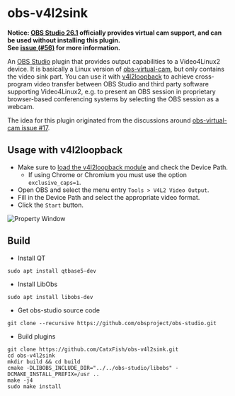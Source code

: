# obs-v4l2sink

**Notice: [OBS Studio 26.1](https://github.com/obsproject/obs-studio/releases/tag/26.1.0)
officially provides virtual cam support, and can be used without installing this plugin.  
See [issue (#56)](https://github.com/CatxFish/obs-v4l2sink/issues/56#issuecomment-753191690)
for more information.**

An [OBS Studio][obs-proj] plugin that provides output capabilities to a
Video4Linux2 device. It is basically a Linux version of [obs-virtual-cam][vcam],
but only contains the video sink part. You can use it with
[v4l2loopback][v4l2loopback] to achieve cross-program video transfer between OBS
Studio and third party software supporting Video4Linux2, e.g. to present an OBS
session in proprietary browser-based conferencing systems by selecting the OBS
session as a webcam.

The idea for this plugin originated from the discussions around [obs-virtual-cam
issue #17][vcam#17].

[obs-proj]: https://obsproject.com/
[vcam]: https://github.com/CatxFish/obs-virtual-cam
[v4l2loopback]: https://github.com/umlaeute/v4l2loopback
[vcam#17]: https://github.com/CatxFish/obs-virtual-cam/issues/17

## Usage with v4l2loopback

- Make sure to [load the v4l2loopback module][run-v4l2loopback] and check the Device Path.
  - If using Chrome or Chromium you must use the option `exclusive_caps=1`.
- Open OBS and select the menu entry `Tools > V4L2 Video Output`.
- Fill in the Device Path and select the appropriate video format.
- Click the `Start` button.

![Property Window](docs/property-window.png)

[run-v4l2loopback]: https://github.com/umlaeute/v4l2loopback#run

## Build

- Install QT

```
sudo apt install qtbase5-dev
```

- Install LibObs

```
sudo apt install libobs-dev
```

- Get obs-studio source code

```
git clone --recursive https://github.com/obsproject/obs-studio.git
```

- Build plugins

```
git clone https://github.com/CatxFish/obs-v4l2sink.git
cd obs-v4l2sink
mkdir build && cd build
cmake -DLIBOBS_INCLUDE_DIR="../../obs-studio/libobs" -DCMAKE_INSTALL_PREFIX=/usr ..
make -j4
sudo make install
```
